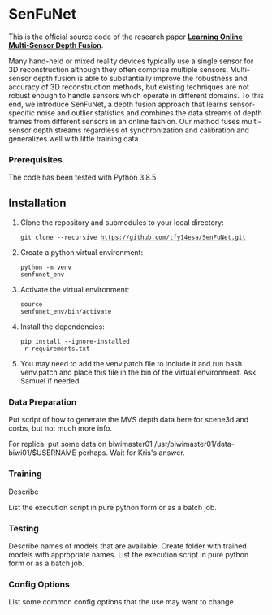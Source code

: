 # SenFuNet

This is the official source code of the research paper [**Learning Online Multi-Sensor Depth Fusion**](add_link_here).

Many hand-held or mixed reality devices typically use a single sensor for 3D reconstruction although they often comprise multiple sensors. Multi-sensor depth fusion is able to substantially improve the robustness and accuracy of 3D reconstruction methods, but existing techniques are not robust enough to handle sensors which operate in different domains. To this end, we introduce SenFuNet, a depth fusion approach that learns sensor-specific noise and outlier statistics and combines the data streams of depth frames from different sensors in an online fashion. Our method fuses multi-sensor depth streams regardless of synchronization and calibration and generalizes well with little training data.

### Prerequisites
The code has been tested with Python 3.8.5

## Installation

1. Clone the repository and submodules to your local directory: <pre><code>git clone --recursive https://github.com/tfy14esa/SenFuNet.git</code></pre>
2. Create a python virtual environment: <pre><code>python -m venv senfunet_env</code></pre>
3. Activate the virtual environment: <pre><code>source senfunet_env/bin/activate</code></pre>
4. Install the dependencies: <pre><code>pip install --ignore-installed -r requirements.txt</code></pre>
5. You may need to add the venv.patch file to include it and run bash venv.patch and place this file in the bin of the virtual environment. Ask Samuel if needed.
 
### Data Preparation
Put script of how to generate the MVS depth data here for scene3d and corbs, but not much more info.

For replica: put some data on biwimaster01
/usr/biwimaster01/data-biwi01/$USERNAME perhaps. Wait for Kris's answer.

### Training
Describe 

List the execution script in pure python form or as a batch job.
### Testing
Describe names of models that are available. Create folder with trained models with appropriate names. List the execution script in pure python form or as a batch job.

### Config Options
List some common config options that the use may want to change.